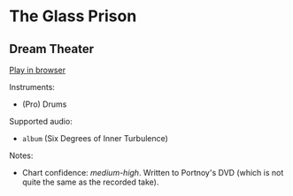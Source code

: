 # The Glass Prison

## Dream Theater


[Play in browser](http://pages.cs.wisc.edu/~tolly/customs/?title=the-glass-prison&artist=dream-theater)

Instruments:

  * (Pro) Drums

Supported audio:

  * `album` (Six Degrees of Inner Turbulence)

Notes:

  * Chart confidence: *medium-high*. Written to Portnoy's DVD (which is not quite the same as the recorded take).

